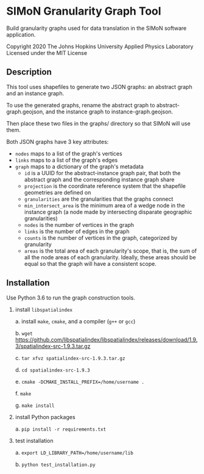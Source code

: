 # SIMoN Granularity Graph Tool

Build granularity graphs used for data translation in the SIMoN software application.

Copyright 2020 The Johns Hopkins University Applied Physics Laboratory
Licensed under the MIT License

## Description

This tool uses shapefiles to generate two JSON graphs: an abstract graph and an instance graph.

To use the generated graphs, rename the abstract graph to abstract-graph.geojson, and the instance graph to instance-graph.geojson.

Then place these two files in the graphs/ directory so that SIMoN will use them.

Both JSON graphs have 3 key attributes:
* `nodes` maps to a list of the graph's vertices
* `links` maps to a list of the graph's edges
* `graph` maps to a dictionary of the graph's metadata
    * `id` is a UUID for the abstract-instance graph pair, that both the abstract graph and the corresponding instance graph share
    * `projection` is the coordinate reference system that the shapefile geometries are defined on
    * `granularities` are the granularities that the graphs connect
    * `min_intersect_area` is the minimum area of a wedge node in the instance graph (a node made by intersecting disparate geographic granularities)
    * `nodes` is the number of vertices in the graph
    * `links` is the number of edges in the graph
    * `counts` is the number of vertices in the graph, categorized by granularity
    * `areas` is the total area of each granularity's scope, that is, the sum of all the node areas of each granularity. Ideally, these areas should be equal so that the graph will have a consistent scope.

## Installation

Use Python 3.6 to run the graph construction tools.

1. install `libspatialindex`

    a. install `make`, `cmake`, and a compiler (`g++` or `gcc`)

    b. `wget` https://github.com/libspatialindex/libspatialindex/releases/download/1.9.3/spatialindex-src-1.9.3.tar.gz

    c. `tar xfvz spatialindex-src-1.9.3.tar.gz`

    d. `cd spatialindex-src-1.9.3`

    e. `cmake -DCMAKE_INSTALL_PREFIX=/home/username .`

    f. `make`

    g. `make install`

2. install Python packages

    a. `pip install -r requirements.txt`

3. test installation

    a. `export LD_LIBRARY_PATH=/home/username/lib`

    b. `python test_installation.py`
